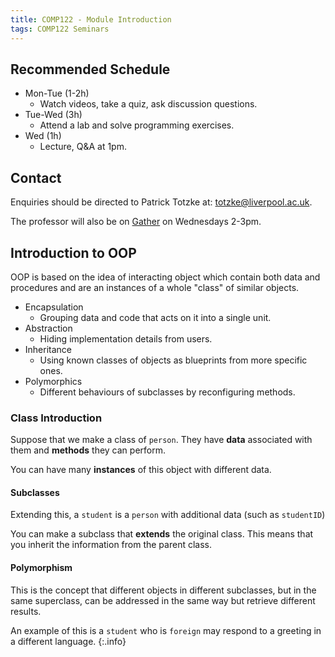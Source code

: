 ```yaml
---
title: COMP122 - Module Introduction
tags: COMP122 Seminars
---
```

## Recommended Schedule
* Mon-Tue (1-2h)
	* Watch videos, take a quiz, ask discussion questions.
* Tue-Wed (3h)
	* Attend a lab and solve programming exercises.
* Wed (1h)
	* Lecture, Q&A at 1pm.
	
## Contact
Enquiries should be directed to Patrick Totzke at: [totzke@liverpool.ac.uk](mailto:totzke@liverpool.ac.uk).

The professor will also be on [Gather](https://gather.town/app/WS5KuYiNkcxEXmFf/labs) on Wednesdays 2-3pm.

## Introduction to OOP
OOP is based on the idea of interacting object which contain both data and procedures and are an instances of a whole "class" of similar objects.

* Encapsulation
	* Grouping data and code that acts on it into a single unit.
* Abstraction
	* Hiding implementation details from users.
* Inheritance
	* Using known classes of objects as blueprints from more specific ones.
* Polymorphics
	* Different behaviours of subclasses by reconfiguring methods.

### Class Introduction
Suppose that we make a class of `person`. They have **data** associated with them and **methods** they can perform. 

You can have many **instances** of this object with different data.

#### Subclasses
Extending this, a `student` is a `person` with additional data (such as `studentID`)

You can make a subclass that **extends** the original class. This means that you inherit the information from the parent class.

#### Polymorphism
This is the concept that different objects in different subclasses, but in the same superclass, can be addressed in the same way but retrieve different results.

An example of this is a `student` who is `foreign` may respond to a greeting in a different language.
{:.info}